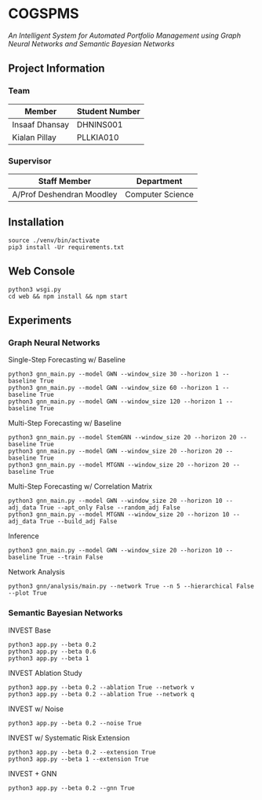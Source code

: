 # COGSPMS

*An Intelligent System for Automated Portfolio Management using Graph Neural Networks and Semantic Bayesian Networks*

## Project Information

### Team

| Member          | Student Number|
| -------------   |-------------  |
| Insaaf Dhansay  | DHNINS001     |
| Kialan Pillay   | PLLKIA010     |

### Supervisor

| Staff Member              | Department           |
| -------------             |-------------         |
| A/Prof Deshendran Moodley | Computer Science     |

## Installation

```
source ./venv/bin/activate
pip3 install -Ur requirements.txt
```

## Web Console

```
python3 wsgi.py
cd web && npm install && npm start
```

## Experiments

### Graph Neural Networks

Single-Step Forecasting w/ Baseline

```
python3 gnn_main.py --model GWN --window_size 30 --horizon 1 --baseline True
python3 gnn_main.py --model GWN --window_size 60 --horizon 1 --baseline True
python3 gnn_main.py --model GWN --window_size 120 --horizon 1 --baseline True
```

Multi-Step Forecasting w/ Baseline

```
python3 gnn_main.py --model StemGNN --window_size 20 --horizon 20 --baseline True
python3 gnn_main.py --model GWN --window_size 20 --horizon 20 --baseline True
python3 gnn_main.py --model MTGNN --window_size 20 --horizon 20 --baseline True
```

Multi-Step Forecasting w/ Correlation Matrix

```
python3 gnn_main.py --model GWN --window_size 20 --horizon 10 --adj_data True --apt_only False --random_adj False
python3 gnn_main.py --model MTGNN --window_size 20 --horizon 10 --adj_data True --build_adj False
```

Inference

```
python3 gnn_main.py --model GWN --window_size 20 --horizon 10 --baseline True --train False
```

Network Analysis

```
python3 gnn/analysis/main.py --network True --n 5 --hierarchical False --plot True
```

### Semantic Bayesian Networks

INVEST Base

```
python3 app.py --beta 0.2
python3 app.py --beta 0.6
python3 app.py --beta 1
```

INVEST Ablation Study

```
python3 app.py --beta 0.2 --ablation True --network v
python3 app.py --beta 0.2 --ablation True --network q
```

INVEST w/ Noise

```
python3 app.py --beta 0.2 --noise True
```

INVEST w/ Systematic Risk Extension

```
python3 app.py --beta 0.2 --extension True
python3 app.py --beta 1 --extension True
```

INVEST + GNN

```
python3 app.py --beta 0.2 --gnn True
```